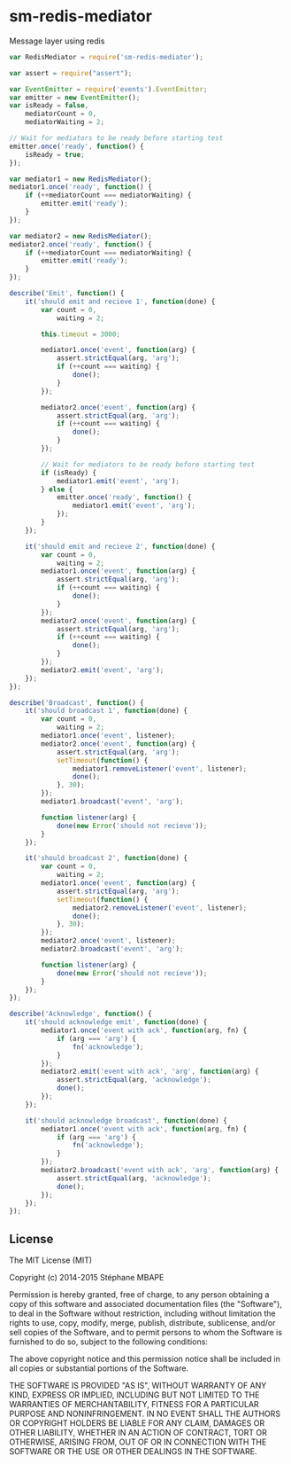sm-redis-mediator
=======

Message layer using redis

```javascript
var RedisMediator = require('sm-redis-mediator');

var assert = require("assert");

var EventEmitter = require('events').EventEmitter;
var emitter = new EventEmitter();
var isReady = false,
    mediatorCount = 0,
    mediatorWaiting = 2;

// Wait for mediators to be ready before starting test
emitter.once('ready', function() {
    isReady = true;
});

var mediator1 = new RedisMediator();
mediator1.once('ready', function() {
    if (++mediatorCount === mediatorWaiting) {
        emitter.emit('ready');
    }
});

var mediator2 = new RedisMediator();
mediator2.once('ready', function() {
    if (++mediatorCount === mediatorWaiting) {
        emitter.emit('ready');
    }
});

describe('Emit', function() {
    it('should emit and recieve 1', function(done) {
        var count = 0,
            waiting = 2;

        this.timeout = 3000;

        mediator1.once('event', function(arg) {
            assert.strictEqual(arg, 'arg');
            if (++count === waiting) {
                done();
            }
        });

        mediator2.once('event', function(arg) {
            assert.strictEqual(arg, 'arg');
            if (++count === waiting) {
                done();
            }
        });

        // Wait for mediators to be ready before starting test
        if (isReady) {
            mediator1.emit('event', 'arg');
        } else {
            emitter.once('ready', function() {
                mediator1.emit('event', 'arg');
            });
        }
    });

    it('should emit and recieve 2', function(done) {
        var count = 0,
            waiting = 2;
        mediator1.once('event', function(arg) {
            assert.strictEqual(arg, 'arg');
            if (++count === waiting) {
                done();
            }
        });
        mediator2.once('event', function(arg) {
            assert.strictEqual(arg, 'arg');
            if (++count === waiting) {
                done();
            }
        });
        mediator2.emit('event', 'arg');
    });
});

describe('Broadcast', function() {
    it('should broadcast 1', function(done) {
        var count = 0,
            waiting = 2;
        mediator1.once('event', listener);
        mediator2.once('event', function(arg) {
            assert.strictEqual(arg, 'arg');
            setTimeout(function() {
                mediator1.removeListener('event', listener);
                done();
            }, 30);
        });
        mediator1.broadcast('event', 'arg');

        function listener(arg) {
            done(new Error('should not recieve'));
        }
    });

    it('should broadcast 2', function(done) {
        var count = 0,
            waiting = 2;
        mediator1.once('event', function(arg) {
            assert.strictEqual(arg, 'arg');
            setTimeout(function() {
                mediator2.removeListener('event', listener);
                done();
            }, 30);
        });
        mediator2.once('event', listener);
        mediator2.broadcast('event', 'arg');

        function listener(arg) {
            done(new Error('should not recieve'));
        }
    });
});

describe('Acknowledge', function() {
    it('should acknowledge emit', function(done) {
        mediator1.once('event with ack', function(arg, fn) {
            if (arg === 'arg') {
                fn('acknowledge');
            }
        });
        mediator2.emit('event with ack', 'arg', function(arg) {
            assert.strictEqual(arg, 'acknowledge');
            done();
        });
    });

    it('should acknowledge broadcast', function(done) {
        mediator1.once('event with ack', function(arg, fn) {
            if (arg === 'arg') {
                fn('acknowledge');
            }
        });
        mediator2.broadcast('event with ack', 'arg', function(arg) {
            assert.strictEqual(arg, 'acknowledge');
            done();
        });
    });
});
```

License
-------
The MIT License (MIT)

Copyright (c) 2014-2015 Stéphane MBAPE

Permission is hereby granted, free of charge, to any person obtaining a copy
of this software and associated documentation files (the "Software"), to deal
in the Software without restriction, including without limitation the rights
to use, copy, modify, merge, publish, distribute, sublicense, and/or sell
copies of the Software, and to permit persons to whom the Software is
furnished to do so, subject to the following conditions:

The above copyright notice and this permission notice shall be included in all
copies or substantial portions of the Software.

THE SOFTWARE IS PROVIDED "AS IS", WITHOUT WARRANTY OF ANY KIND, EXPRESS OR
IMPLIED, INCLUDING BUT NOT LIMITED TO THE WARRANTIES OF MERCHANTABILITY,
FITNESS FOR A PARTICULAR PURPOSE AND NONINFRINGEMENT. IN NO EVENT SHALL THE
AUTHORS OR COPYRIGHT HOLDERS BE LIABLE FOR ANY CLAIM, DAMAGES OR OTHER
LIABILITY, WHETHER IN AN ACTION OF CONTRACT, TORT OR OTHERWISE, ARISING FROM,
OUT OF OR IN CONNECTION WITH THE SOFTWARE OR THE USE OR OTHER DEALINGS IN THE
SOFTWARE.
